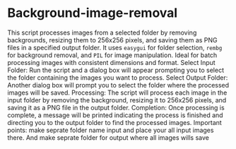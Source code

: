 # Background-image-removal
This script processes images from a selected folder by removing backgrounds, resizing them to 256x256 pixels, and saving them as PNG files in a specified output folder. It uses `easygui` for folder selection, `rembg` for background removal, and `PIL` for image manipulation. Ideal for batch processing images with consistent dimensions and format.
Select Input Folder: Run the script and a dialog box will appear prompting you to select the folder containing the images you want to process.
Select Output Folder: Another dialog box will prompt you to select the folder where the processed images will be saved.
Processing: The script will process each image in the input folder by removing the background, resizing it to 256x256 pixels, and saving it as a PNG file in the output folder.
Completion: Once processing is complete, a message will be printed indicating the process is finished and directing you to the output folder to find the processed images.
Important points: make seprate folder name input and place your all input images there. And make seprate folder for output where all images wills save
